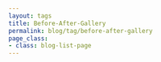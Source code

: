 ```yaml
---
layout: tags
title: Before-After-Gallery
permalink: blog/tag/before-after-gallery
page_class:
- class: blog-list-page
---
```

